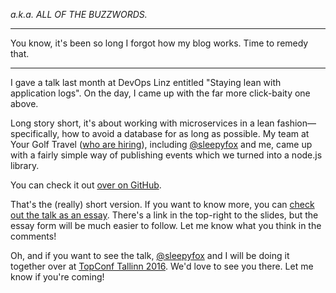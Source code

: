 *a.k.a. ALL OF THE BUZZWORDS.*

---

You know, it's been so long I forgot how my blog works. Time to remedy that.

---

I gave a talk last month at DevOps Linz entitled "Staying lean with application logs". On the day, I came up with the far more click-baity one above.

Long story short, it's about working with microservices in a lean fashion—specifically, how to avoid a database for as long as possible. My team at Your Golf Travel ([who are hiring][Palatinate Group Careers]), including [@sleepyfox][] and me, came up with a fairly simple way of publishing events which we turned into a node.js library.

You can check it out [over on GitHub][ygt/microservice-logging].

That's the (really) short version. If you want to know more, you can [check out the talk as an essay][Staying Lean With Application Logs]. There's a link in the top-right to the slides, but the essay form will be much easier to follow. Let me know what you think in the comments!

Oh, and if you want to see the talk, [@sleepyfox][] and I will be doing it together over at [TopConf Tallinn 2016][]. We'd love to see you there. Let me know if you're coming!

[Palatinate Group Careers]: http://www.palatinategroup.com/
[@sleepyfox]: https://twitter.com/sleepyfox
[ygt/microservice-logging]: https://github.com/ygt/microservice-logging
[Staying Lean With Application Logs]: https://talks.samirtalwar.com/staying-lean-with-application-logs.html
[TopConf Tallinn 2016]: http://topconf.com/tallinn-2016/
